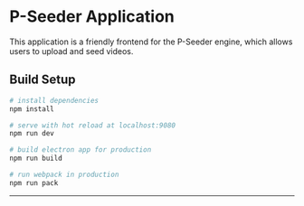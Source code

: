 # P-Seeder Application

This application is a friendly frontend for the P-Seeder engine, which allows
users to upload and seed videos.

## Build Setup

``` bash
# install dependencies
npm install

# serve with hot reload at localhost:9080
npm run dev

# build electron app for production
npm run build

# run webpack in production
npm run pack
```
---
